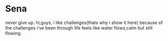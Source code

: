 # Sena
never give up.
hi,guys, i like challenges(thats why i show it here) because of the challenges i've been through life feels like water flows,calm but still flowing.
